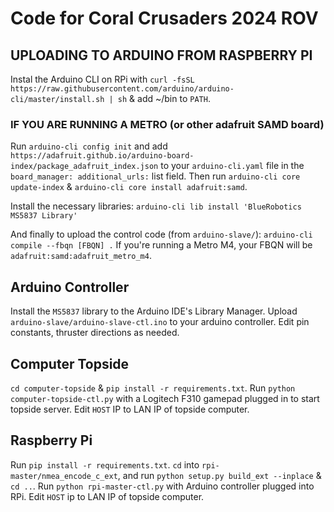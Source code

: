 # Code for Coral Crusaders 2024 ROV

## UPLOADING TO ARDUINO FROM RASPBERRY PI
Instal the Arduino CLI on RPi with `curl -fsSL https://raw.githubusercontent.com/arduino/arduino-cli/master/install.sh | sh` & add ~/bin to `PATH`.

### IF YOU ARE RUNNING A METRO (or other adafruit SAMD board)
Run `arduino-cli config init` and add `https://adafruit.github.io/arduino-board-index/package_adafruit_index.json` to your `arduino-cli.yaml` file in the  `board_manager: additional_urls:` list field. Then run `arduino-cli core update-index` & `arduino-cli core install adafruit:samd`.


Install the necessary libraries:
`arduino-cli lib install 'BlueRobotics MS5837 Library'`

And finally to upload the control code (from `arduino-slave/`):
`arduino-cli compile --fbqn [FBQN] .`
If you're running a Metro M4, your FBQN will be `adafruit:samd:adafruit_metro_m4`.


## Arduino Controller
Install the `MS5837` library to the Arduino IDE's Library Manager. Upload `arduino-slave/arduino-slave-ctl.ino` to your arduino controller. Edit pin constants, thruster directions as needed.

## Computer Topside
`cd computer-topside` & `pip install -r requirements.txt`. Run `python computer-topside-ctl.py` with a Logitech F310 gamepad plugged in to start topside server. Edit `HOST` IP to LAN IP of topside computer.

## Raspberry Pi 
Run `pip install -r requirements.txt`. `cd` into `rpi-master/nmea_encode_c_ext`, and run `python setup.py build_ext --inplace` & `cd ..`. Run `python rpi-master-ctl.py` with Arduino controller plugged into RPi.  Edit `HOST` ip to LAN IP of topside computer.
